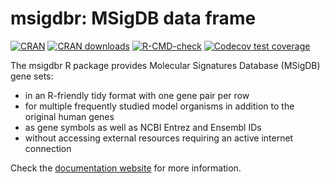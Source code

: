 # msigdbr: MSigDB data frame

[![CRAN](https://www.r-pkg.org/badges/version/msigdbr)](https://cran.r-project.org/package=msigdbr)
[![CRAN downloads](https://cranlogs.r-pkg.org/badges/last-month/msigdbr)](https://cran.r-project.org/package=msigdbr)
[![R-CMD-check](https://github.com/igordot/msigdbr/actions/workflows/R-CMD-check.yaml/badge.svg)](https://github.com/igordot/msigdbr/actions/workflows/R-CMD-check.yaml)
[![Codecov test coverage](https://codecov.io/gh/igordot/msigdbr/graph/badge.svg)](https://app.codecov.io/gh/igordot/msigdbr)

The msigdbr R package provides Molecular Signatures Database (MSigDB) gene sets:

* in an R-friendly tidy format with one gene pair per row
* for multiple frequently studied model organisms in addition to the original human genes
* as gene symbols as well as NCBI Entrez and Ensembl IDs
* without accessing external resources requiring an active internet connection

Check the [documentation website](https://igordot.github.io/msigdbr/) for more information.
